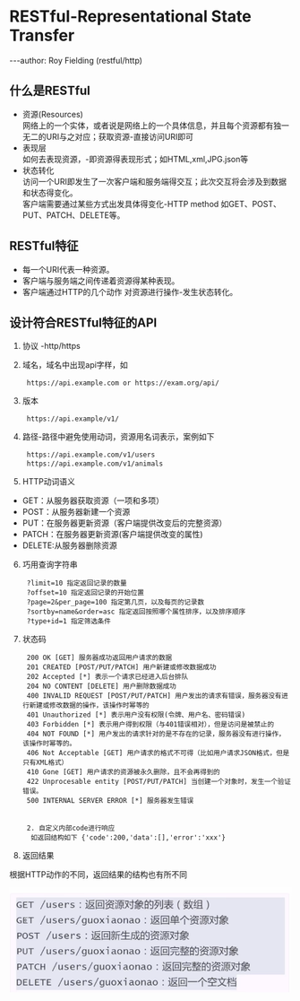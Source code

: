 # RESTful-Representational State Transfer

---author: Roy Fielding (restful/http)

## 什么是RESTful

- 资源(Resources)  
  网络上的一个实体，或者说是网络上的一个具体信息，并且每个资源都有独一无二的URI与之对应；获取资源-直接访问URI即可
- 表现层  
  如何去表现资源，-即资源得表现形式；如HTML,xml,JPG.json等
- 状态转化  
  访问一个URI即发生了一次客户端和服务端得交互；此次交互将会涉及到数据和状态得变化。  
  客户端需要通过某些方式出发具体得变化-HTTP method 如GET、POST、PUT、PATCH、DELETE等。

## RESTful特征

- 每一个URI代表一种资源。
- 客户端与服务端之间传递着资源得某种表现。
- 客户端通过HTTP的几个动作 对资源进行操作-发生状态转化。

## 设计符合RESTful特征的API

1. 协议 -http/https
2. 域名，域名中出现api字样，如

        https://api.example.com or https://exam.org/api/
3. 版本

        https://api.example/v1/
4. 路径-路径中避免使用动词，资源用名词表示，案例如下

        https://api.example.com/v1/users
        https://api.example.com/v1/animals

5. HTTP动词语义

- GET：从服务器获取资源（一项和多项）
- POST：从服务器新建一个资源
- PUT：在服务器更新资源（客户端提供改变后的完整资源）
- PATCH：在服务器更新资源(客户端提供改变的属性)
- DELETE:从服务器删除资源

6. 巧用查询字符串

        ?limit=10 指定返回记录的数量
        ?offset=10 指定返回记录的开始位置
        ?page=2&per_page=100 指定第几页，以及每页的记录数
        ?sortby=name&order=asc 指定返回按照哪个属性排序，以及排序顺序
        ?type+id=1 指定筛选条件
7. 状态码

        200 OK [GET] 服务器成功返回用户请求的数据
        201 CREATED [POST/PUT/PATCH] 用户新建或修改数据成功
        202 Accepted [*] 表示一个请求已经进入后台排队
        204 NO CONTENT [DELETE] 用户删除数据成功
        400 INVALID REQUEST [POST/PUT/PATCH] 用户发出的请求有错误，服务器没有进行新建或修改数据的操作，该操作时幂等的
        401 Unauthorized [*] 表示用户没有权限(令牌、用户名、密码错误)
        403 Forbidden [*] 表示用户得到权限（与401错误相对），但是访问是被禁止的
        404 NOT FOUND [*] 用户发出的请求针对的是不存在的记录，服务器没有进行操作，该操作时幂等的。
        406 Not Acceptable [GET] 用户请求的格式不可得（比如用户请求JSON格式，但是只有XML格式）
        410 Gone [GET] 用户请求的资源被永久删除，且不会再得到的
        422 Unprocesable entity [POST/PUT/PATCH] 当创建一个对象时，发生一个验证错误。
        500 INTERNAL SERVER ERROR [*] 服务器发生错误


        2. 自定义内部code进行响应
         如返回结构如下 {'code':200,'data':[],'error':'xxx'}

8. 返回结果

根据HTTP动作的不同，返回结果的结构也有所不同  

![code](./photo/code.png)
            

